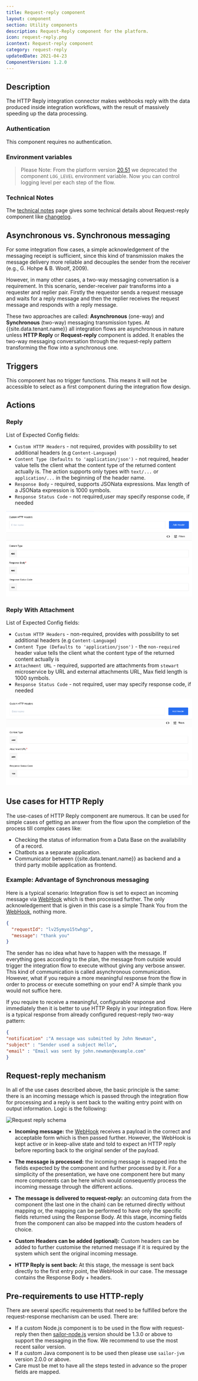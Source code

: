 ```yaml
---
title: Request-reply component
layout: component
section: Utility components
description: Request-Reply component for the platform.
icon: request-reply.png
icontext: Request-reply component
category: request-reply
updatedDate: 2021-04-23
ComponentVersion: 1.2.0
---
```


## Description

The HTTP Reply integration connector makes webhooks reply with the data produced
inside integration workflows, with the result of massively speeding up the data processing.

### Authentication

This component requires no authentication.

### Environment variables

> Please Note: From the platform version [20.51](/releases/2020-12-17) we deprecated the
> component `LOG_LEVEL` environment variable. Now you can control logging level per each step of the flow.

### Technical Notes

The [technical notes](technical-notes) page gives some technical details about Request-reply component like [changelog](/components/request-reply/technical-notes#changelog).

## Asynchronous vs. Synchronous messaging

For some integration flow cases, a simple acknowledgement of the messaging receipt
is sufficient, since this kind of transmission makes the message delivery more
reliable and decouples the sender from the receiver (e.g., G. Hohpe & B. Woolf, 2009).

However, in many other cases, a two-way messaging conversation is a requirement.
In this scenario, sender-receiver pair transforms into a requester and replier
pair. Firstly the requestor sends a request message and waits for a reply message
and then the replier receives the request message and responds with a reply message.

These two approaches are called: **Asynchronous** (one-way) and **Synchronous**
(two-way) messaging transmission types. At {{site.data.tenant.name}} all
integration flows are asynchronous in nature unless **HTTP Reply** or
**Request-reply** component is added. It enables the two-way messaging conversation
through the request-reply pattern transforming the flow into a synchronous one.

## Triggers

This component has no trigger functions. This means it will not be accessible to
select as a first component during the integration flow design.

## Actions

### Reply

List of Expected Config fields:

- `Custom HTTP Headers` - not required, provides with possibility to set additional headers (e.g `Content-Language`)
- `Content Type (Defaults to 'application/json')` - not required, header value tells the client what the content type of the returned content actually is. The action supports only types with `text/...` or `application/...` in the beginning of the header name.
- `Response Body` -  required, supports JSONata expressions. Max length of a JSONata expression is 1000 symbols.
- `Response Status Code` - not required,user may specify response code, if needed

![Reply](img/reply.png)

### Reply With Attachment

List of Expected Config fields:

- `Custom HTTP Headers` - non-required, provides with possibility to set additional headers (e.g `Content-Language`)
- `Content Type (Defaults to 'application/json')` - the `non-required` header value tells the client what the content type of the returned content actually is
- `Attachment URL` - required, supported are attachments from `stewart` microservice by URL and external attachments URL, Max field length is 1000 symbols.
- `Response Status Code` - not required, user may specify response code, if needed

![Reply with attachment](img/reply-with-attachment.png)

## Use cases for HTTP Reply

The use-cases of HTTP Reply component are numerous. It can be used for simple
cases of getting an answer from the flow upon the completion of the process till
complex cases like:

  * Checking the status of information from a Data Base on the availability of a record.
  * Chatbots as a separate application.
  * Communicator between {{site.data.tenant.name}} as backend and a third party mobile application as frontend.

### Example: Advantage of Synchronous messaging

Here is a typical scenario: Integration flow is set to expect an incoming message via [WebHook](/components/webhook/) which is then processed further. The only acknowledgement that is given in this case is a simple Thank You from the [WebHook](/components/webhook/), nothing more.

```json
{
  "requestId": "lv25ymyo15twhgp",
  "message": "thank you"
}
```

The sender has no idea what have to happen with the message. If everything goes according to the plan, the message from outside would trigger the integration flow to execute without giving any verbose answer. This kind of communication is called asynchronous communication. However, what if you require a more meaningful response from the flow in order to process or execute something on your end? A simple thank you would not suffice here.

If you require to receive a meaningful, configurable response and immediately then it is better to use HTTP Reply in your integration flow. Here is a typical response from already configured request-reply two-way pattern:

```json
{
"notification" :"A message was submitted by John Newman",
"subject" : "Sender used a subject Hello",
"email" : "Email was sent by john.newman@example.com"
}
```
## Request-reply mechanism

In all of the use cases described above, the basic principle is the same: there is an incoming message which is passed through the integration flow for processing and a reply is sent back to the waiting entry point with on output information. Logic is the following:

![Request reply schema](img/request-reply-schema.png)

* **Incoming message:** the [WebHook](/getting-started/webhooks-flow) receives a payload in the correct and acceptable form which is then passed further. However, the WebHook is kept active or in keep-alive state and told to expect an HTTP reply before reporting back to the original sender of the payload.

* **The message is processed:** the incoming message is mapped into the fields expected by the component and further processed by it. For a simplicity of the presentation, we have one component here but many more components can be here which would consequently process the incoming message through the different actions.

* **The message is delivered to request-reply:** an outcoming data from the component (the last one in the chain) can be returned directly without mapping or, the mapping can be performed to have only the specific fields returned using the Response Body. At this stage, incoming fields from the component can also be mapped into the custom headers of choice.

* **Custom Headers can be added (optional):** Custom headers can be added to further customise the returned message if it is required by the system which sent the original incoming message.

* **HTTP Reply is sent back:** At this stage, the message is sent back directly to the first entry point, the WebHook in our case. The message contains the Response Body + headers.

## Pre-requirements to use HTTP-reply

There are several specific requirements that need to be fulfilled before the
request-response mechanism can be used. There are:

*   If a custom Node.js component is to be used in the flow with request-reply then then [sailor-node.js](/references/sailor-compatibility-matrix) version should be 1.3.0 or above to support the messaging in the flow. We recommend to use the most recent sailor version.
*   If a custom Java component is to be used then please use `sailor-jvm` version 2.0.0 or above.
*   Care must be met to have all the steps tested in advance so the proper fields are mapped.
